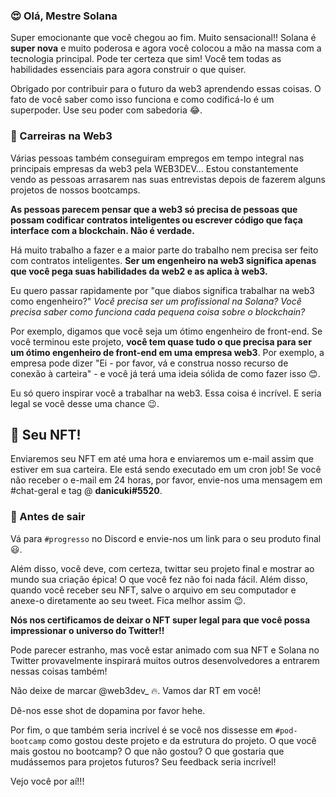 ### 😍 Olá, Mestre Solana

Super emocionante que você chegou ao fim. Muito sensacional!! Solana é **super nova** e muito poderosa e agora você colocou a mão na massa com a tecnologia principal. Pode ter certeza que sim! Você tem todas as habilidades essenciais para agora construir o que quiser.

Obrigado por contribuir para o futuro da web3 aprendendo essas coisas. O fato de você saber como isso funciona e como codificá-lo é um superpoder. Use seu poder com sabedoria 😂.

### 🥞 Carreiras na Web3

Várias pessoas também conseguiram empregos em tempo integral nas principais empresas da web3 pela WEB3DEV... Estou constantemente vendo as pessoas arrasarem nas suas entrevistas depois de fazerem alguns projetos de nossos bootcamps.

**As pessoas parecem pensar que a web3 só precisa de pessoas que possam codificar contratos inteligentes ou escrever código que faça interface com a blockchain. Não é verdade.**

Há muito trabalho a fazer e a maior parte do trabalho nem precisa ser feito com contratos inteligentes. **Ser um engenheiro na web3 significa apenas que você pega suas habilidades da web2 e as aplica à web3.**

Eu quero passar rapidamente por "que diabos significa trabalhar na web3 como engenheiro?" *Você precisa ser um profissional na Solana? Você precisa saber como funciona cada pequena coisa sobre o blockchain?*

Por exemplo, digamos que você seja um ótimo engenheiro de front-end. Se você terminou este projeto, **você tem quase tudo o que precisa para ser um ótimo engenheiro de front-end em uma empresa web3**. Por exemplo, a empresa pode dizer "Ei - por favor, vá e construa nosso recurso de conexão à carteira" - e você já terá uma ideia sólida de como fazer isso 😊.

Eu só quero inspirar você a trabalhar na web3. Essa coisa é incrível. E seria legal se você desse uma chance 😉.

🤟 Seu NFT!
---------
Enviaremos seu NFT em até uma hora e enviaremos um e-mail assim que estiver em sua carteira. Ele está sendo executado em um cron job! Se você não receber o e-mail em 24 horas, por favor, envie-nos uma mensagem em #chat-geral e tag @ **danicuki#5520**.

### 🌈 Antes de sair

Vá para `#progresso` no Discord e envie-nos um link para o seu produto final 😃.

Além disso, você deve, com certeza, twittar seu projeto final e mostrar ao mundo sua criação épica! O que você fez não foi nada fácil. Além disso, quando você receber seu NFT, salve o arquivo em seu computador e anexe-o diretamente ao seu tweet. Fica melhor assim 😉.

**Nós nos certificamos de deixar o NFT super legal para que você possa impressionar o universo do Twitter!!**

Pode parecer estranho, mas você estar animado com sua NFT e Solana no Twitter provavelmente inspirará muitos outros desenvolvedores a entrarem nessas coisas também!

Não deixe de marcar @web3dev_ 🔥. Vamos dar RT em você!

Dê-nos esse shot de dopamina por favor hehe.

Por fim, o que também seria incrível é se você nos dissesse em `#pod-bootcamp` como gostou deste projeto e da estrutura do projeto. O que você mais gostou no bootcamp? O que não gostou? O que gostaria que mudássemos para projetos futuros? Seu feedback seria incrível!

Vejo você por aí!!!